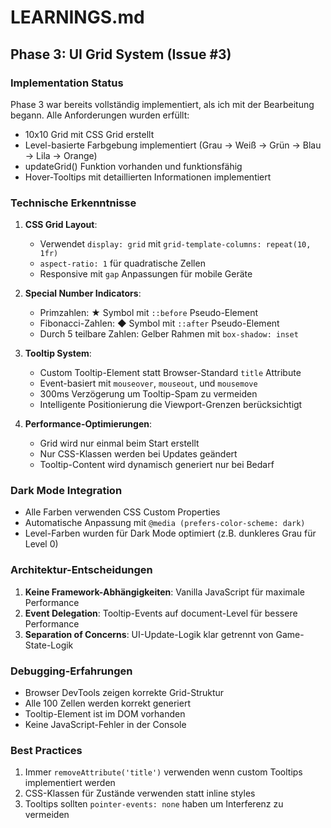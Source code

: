 # LEARNINGS.md

## Phase 3: UI Grid System (Issue #3)

### Implementation Status
Phase 3 war bereits vollständig implementiert, als ich mit der Bearbeitung begann. Alle Anforderungen wurden erfüllt:

- 10x10 Grid mit CSS Grid erstellt
- Level-basierte Farbgebung implementiert (Grau → Weiß → Grün → Blau → Lila → Orange)
- updateGrid() Funktion vorhanden und funktionsfähig
- Hover-Tooltips mit detaillierten Informationen implementiert

### Technische Erkenntnisse

1. **CSS Grid Layout**: 
   - Verwendet `display: grid` mit `grid-template-columns: repeat(10, 1fr)`
   - `aspect-ratio: 1` für quadratische Zellen
   - Responsive mit `gap` Anpassungen für mobile Geräte

2. **Special Number Indicators**:
   - Primzahlen: ★ Symbol mit `::before` Pseudo-Element
   - Fibonacci-Zahlen: ◆ Symbol mit `::after` Pseudo-Element
   - Durch 5 teilbare Zahlen: Gelber Rahmen mit `box-shadow: inset`

3. **Tooltip System**:
   - Custom Tooltip-Element statt Browser-Standard `title` Attribute
   - Event-basiert mit `mouseover`, `mouseout`, und `mousemove`
   - 300ms Verzögerung um Tooltip-Spam zu vermeiden
   - Intelligente Positionierung die Viewport-Grenzen berücksichtigt

4. **Performance-Optimierungen**:
   - Grid wird nur einmal beim Start erstellt
   - Nur CSS-Klassen werden bei Updates geändert
   - Tooltip-Content wird dynamisch generiert nur bei Bedarf

### Dark Mode Integration
- Alle Farben verwenden CSS Custom Properties
- Automatische Anpassung mit `@media (prefers-color-scheme: dark)`
- Level-Farben wurden für Dark Mode optimiert (z.B. dunkleres Grau für Level 0)

### Architektur-Entscheidungen

1. **Keine Framework-Abhängigkeiten**: Vanilla JavaScript für maximale Performance
2. **Event Delegation**: Tooltip-Events auf document-Level für bessere Performance
3. **Separation of Concerns**: UI-Update-Logik klar getrennt von Game-State-Logik

### Debugging-Erfahrungen
- Browser DevTools zeigen korrekte Grid-Struktur
- Alle 100 Zellen werden korrekt generiert
- Tooltip-Element ist im DOM vorhanden
- Keine JavaScript-Fehler in der Console

### Best Practices
1. Immer `removeAttribute('title')` verwenden wenn custom Tooltips implementiert werden
2. CSS-Klassen für Zustände verwenden statt inline styles
3. Tooltips sollten `pointer-events: none` haben um Interferenz zu vermeiden
